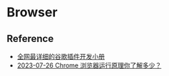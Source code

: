 # Browser

## Reference

- [全网最详细的谷歌插件开发小册](https://gitee.com/linwu-hi/coding-time-chrome)
- [2023-07-26 Chrome 浏览器运行原理你了解多少？](https://mp.weixin.qq.com/s/wjrcO2Ej7BEThWVsCnXEtA)